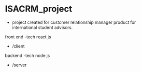 # ISACRM_project
- project created for customer relationship manager product for international student advisors.

front end -tech react js
- /client


backend  -tech node js
- /server

